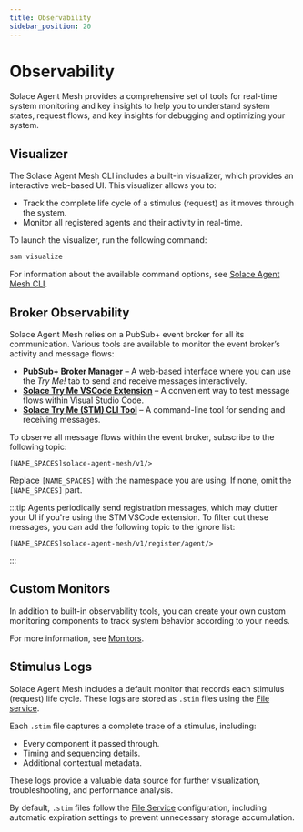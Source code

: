 ```yaml
---
title: Observability
sidebar_position: 20
---
```


# Observability

Solace Agent Mesh provides a comprehensive set of tools for real-time system monitoring and key insights to help you to understand system states, request flows, and key insights for debugging and optimizing your system.

## Visualizer

The Solace Agent Mesh CLI includes a built-in visualizer, which provides an interactive web-based UI. This visualizer allows you to:

- Track the complete life cycle of a stimulus (request) as it moves through the system.
- Monitor all registered agents and their activity in real-time.

To launch the visualizer, run the following command:

```bash
sam visualize
```

For information about the available command options, see [Solace Agent Mesh CLI](../concepts/cli.md#visualize---run-a-web-gui-visualizer).

## Broker Observability

Solace Agent Mesh relies on a PubSub+ event broker for all its communication. Various tools are available to monitor the event broker’s activity and message flows:

- **PubSub+ Broker Manager** – A web-based interface where you can use the *Try Me!* tab to send and receive messages interactively.
- **[Solace Try Me VSCode Extension](https://marketplace.visualstudio.com/items?itemName=solace-tools.solace-try-me-vsc-extension)** – A convenient way to test message flows within Visual Studio Code.
- **[Solace Try Me (STM) CLI Tool](https://github.com/SolaceLabs/solace-tryme-cli)** – A command-line tool for sending and receiving messages.

To observe all message flows within the event broker, subscribe to the following topic:

```
[NAME_SPACES]solace-agent-mesh/v1/>
```

Replace `[NAME_SPACES]` with the namespace you are using. If none, omit the `[NAME_SPACES]` part.

:::tip
Agents periodically send registration messages, which may clutter your UI if you're using the STM VSCode extension. To filter out these messages, you can add the following topic to the ignore list:

```
[NAME_SPACES]solace-agent-mesh/v1/register/agent/>
```
:::

## Custom Monitors

In addition to built-in observability tools, you can create your own custom monitoring components to track system behavior according to your needs. 

For more information, see [Monitors](../concepts/monitors.md).

## Stimulus Logs

Solace Agent Mesh includes a default monitor that records each stimulus (request) life cycle. These logs are stored as `.stim` files using the [File service](../user-guide/advanced/services/file-service.md).

Each `.stim` file captures a complete trace of a stimulus, including:

- Every component it passed through.
- Timing and sequencing details.
- Additional contextual metadata.

These logs provide a valuable data source for further visualization, troubleshooting, and performance analysis.

By default, `.stim` files follow the [File Service](../user-guide/advanced/services/file-service.md) configuration, including automatic expiration settings to prevent unnecessary storage accumulation.
